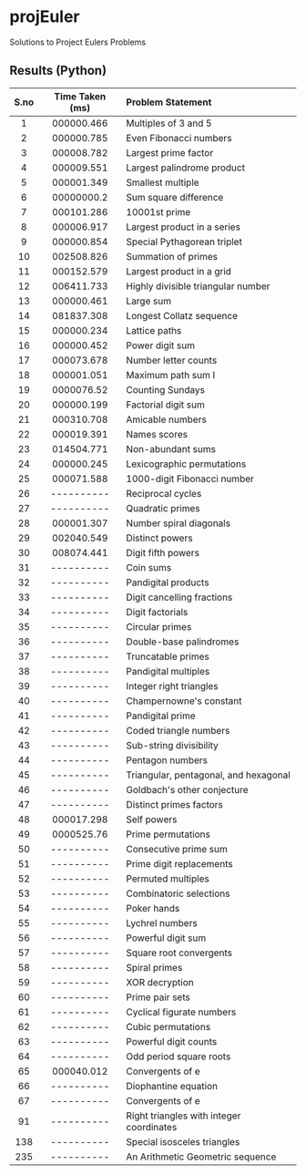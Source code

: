 # projEuler
Solutions to Project Eulers Problems


## Results (Python)

|    S.no   |  Time Taken (ms) |      Problem Statement      |
|:---------:|:----------------:|:----------------------------|
|      1    |    000000.466    |     Multiples of 3 and 5    |
|      2    |    000000.785    |     Even Fibonacci numbers    |
|      3    |    000008.782    |     Largest prime factor    |
|      4    |    000009.551    |     Largest palindrome product    |
|      5    |    000001.349    |     Smallest multiple    |
|      6    |    00000000.2    |     Sum square difference   |
|      7    |    000101.286    |     10001st prime    |
|      8    |    000006.917    |     Largest product in a series   |
|      9    |    000000.854    |     Special Pythagorean triplet    |
|     10    |    002508.826    |     Summation of primes    |
|     11    |    000152.579    |     Largest product in a grid    |
|     12    |    006411.733    |     Highly divisible triangular number    |
|     13    |    000000.461    |     Large sum    |
|     14    |    081837.308    |     Longest Collatz sequence    |
|     15    |    000000.234    |     Lattice paths    |
|     16    |    000000.452    |     Power digit sum    |
|     17    |    000073.678    |     Number letter counts    |
|     18    |    000001.051    |     Maximum path sum I    |
|     19    |    0000076.52  |     Counting Sundays    |
|     20    |    000000.199    |     Factorial digit sum    |
|     21    |    000310.708    |     Amicable numbers    |
|     22    |    000019.391    |     Names scores    |
|     23    |    014504.771    |     Non-abundant sums    |
|     24    |    000000.245    |     Lexicographic permutations    |
|     25    |    000071.588    |     1000-digit Fibonacci number   |
|     26    |    ----------    |     Reciprocal cycles    |
|     27    |    ----------    |     Quadratic primes    |
|     28    |    000001.307    |     Number spiral diagonals    |
|     29    |    002040.549    |     Distinct powers    |
|     30    |    008074.441    |     Digit fifth powers    |
|     31    |    ----------    |     Coin sums    |
|     32    |    ----------    |     Pandigital products    |
|     33    |    ----------    |     Digit cancelling fractions    |
|     34    |    ----------    |     Digit factorials    |
|     35    |    ----------    |     Circular primes    |
|     36    |    ----------    |     Double-base palindromes    |
|     37    |    ----------    |     Truncatable primes    |
|     38    |    ----------    |     Pandigital multiples    |
|     39    |    ----------    |     Integer right triangles    |
|     40    |    ----------    |     Champernowne's constant   |
|     41    |    ----------    |     Pandigital prime    |
|     42    |    ----------    |     Coded triangle numbers    |
|     43    |    ----------    |     Sub-string divisibility    |
|     44    |    ----------    |     Pentagon numbers    |
|     45    |    ----------    |     Triangular, pentagonal, and hexagonal|
|     46    |    ----------    |     Goldbach's other conjecture    |
|     47    |    ----------    |     Distinct primes factors    |
|     48    |    000017.298    |     Self powers    |
|     49    |    0000525.76    |     Prime permutations    |
|     50    |    ----------    |     Consecutive prime sum    |
|     51    |    ----------    |     Prime digit replacements    |
|     52    |    ----------    |     Permuted multiples    |
|     53    |    ----------    |     Combinatoric selections    |
|     54    |    ----------    |     Poker hands    |
|     55    |    ----------    |     Lychrel numbers    |
|     56    |    ----------    |     Powerful digit sum    |
|     57    |    ----------    |     Square root convergents    |
|     58    |    ----------    |     Spiral primes    |
|     59    |    ----------    |     XOR decryption    |
|     60    |    ----------    |     Prime pair sets    |
|     61    |    ----------    |     Cyclical figurate numbers    |
|     62    |    ----------    |     Cubic permutations    |
|     63    |    ----------    |     Powerful digit counts    |
|     64    |    ----------    |     Odd period square roots    |
|     65    |    000040.012    |     Convergents of e    |
|     66    |    ----------    |     Diophantine equation    |
|     67    |    ----------    |     Convergents of e    |
|     91    |    ----------    |     Right triangles with integer coordinates    |
|    138    |    ----------    |     Special isosceles triangles    |
|    235    |    ----------    |     An Arithmetic Geometric sequence    |

